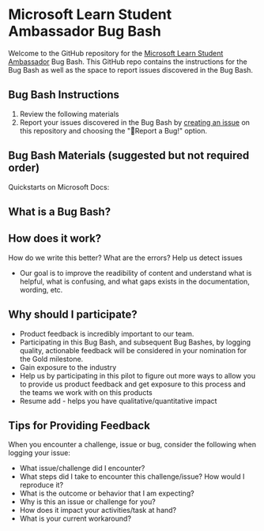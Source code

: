 # Microsoft Learn Student Ambassador Bug Bash
Welcome to the GitHub repository for the [Microsoft Learn Student Ambassador](http://studentambassadors.microsoft.com/) Bug Bash. This GitHub repo contains the instructions for the Bug Bash as well as the space to report issues discovered in the Bug Bash.

## Bug Bash Instructions
1. Review the following materials 
2. Report your issues discovered in the Bug Bash by [creating an issue](https://github.com/microsoft/studentambassadors/issues) on this repository and choosing the "🐞Report a Bug!" option.

## Bug Bash Materials (suggested but not required order)
Quickstarts on Microsoft Docs:

## What is a Bug Bash?


## How does it work?
How do we write this better?
What are the errors?
Help us detect issues
- Our goal is to improve the readibility of content and understand what is helpful, what is confusing, and what gaps exists in the documentation, wording, etc.


## Why should I participate?
- Product feedback is incredibly important to our team. 
- Participating in this Bug Bash, and subsequent Bug Bashes, by logging quality, actionable feedback will be considered in your nomination for the Gold milestone. 
- Gain exposure to the industry
- Help us by participating in this pilot to figure out more ways to allow you to provide us product feedback and get exposure to this process and the teams we work with on this products
- Resume add - helps you have qualitative/quantitative impact

## Tips for Providing Feedback
When you encounter a challenge, issue or bug, consider the following when logging your issue:
- What issue/challenge did I encounter?
- What steps did I take to encounter this challenge/issue? How would I reproduce it?
- What is the outcome or behavior that I am expecting?
- Why is this an issue or challenge for you?
- How does it impact your activities/task at hand?
- What is your current workaround?

